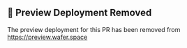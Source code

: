 ## 🧹 Preview Deployment Removed

The preview deployment for this PR has been removed from https://preview.wafer.space